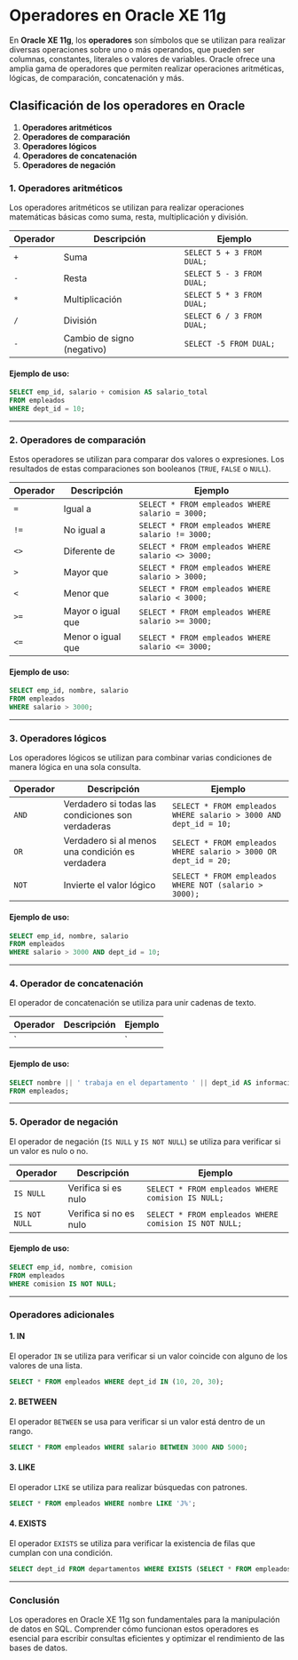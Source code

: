 
# Operadores en Oracle XE 11g

En **Oracle XE 11g**, los **operadores** son símbolos que se utilizan para realizar diversas operaciones sobre uno o más operandos, que pueden ser columnas, constantes, literales o valores de variables. Oracle ofrece una amplia gama de operadores que permiten realizar operaciones aritméticas, lógicas, de comparación, concatenación y más.

## Clasificación de los operadores en Oracle

1. **Operadores aritméticos**
2. **Operadores de comparación**
3. **Operadores lógicos**
4. **Operadores de concatenación**
5. **Operadores de negación**

### 1. Operadores aritméticos

Los operadores aritméticos se utilizan para realizar operaciones matemáticas básicas como suma, resta, multiplicación y división.

| Operador | Descripción                 | Ejemplo                          |
|----------|-----------------------------|-----------------------------------|
| `+`      | Suma                        | `SELECT 5 + 3 FROM DUAL;`         |
| `-`      | Resta                       | `SELECT 5 - 3 FROM DUAL;`         |
| `*`      | Multiplicación              | `SELECT 5 * 3 FROM DUAL;`         |
| `/`      | División                    | `SELECT 6 / 3 FROM DUAL;`         |
| `-`      | Cambio de signo (negativo)  | `SELECT -5 FROM DUAL;`            |

#### Ejemplo de uso:

```sql
SELECT emp_id, salario + comision AS salario_total
FROM empleados
WHERE dept_id = 10;
```

---

### 2. Operadores de comparación

Estos operadores se utilizan para comparar dos valores o expresiones. Los resultados de estas comparaciones son booleanos (`TRUE`, `FALSE` o `NULL`).

| Operador | Descripción                 | Ejemplo                          |
|----------|-----------------------------|-----------------------------------|
| `=`      | Igual a                     | `SELECT * FROM empleados WHERE salario = 3000;` |
| `!=`     | No igual a                  | `SELECT * FROM empleados WHERE salario != 3000;` |
| `<>`     | Diferente de                | `SELECT * FROM empleados WHERE salario <> 3000;` |
| `>`      | Mayor que                   | `SELECT * FROM empleados WHERE salario > 3000;` |
| `<`      | Menor que                   | `SELECT * FROM empleados WHERE salario < 3000;` |
| `>=`     | Mayor o igual que           | `SELECT * FROM empleados WHERE salario >= 3000;` |
| `<=`     | Menor o igual que           | `SELECT * FROM empleados WHERE salario <= 3000;` |

#### Ejemplo de uso:

```sql
SELECT emp_id, nombre, salario
FROM empleados
WHERE salario > 3000;
```

---

### 3. Operadores lógicos

Los operadores lógicos se utilizan para combinar varias condiciones de manera lógica en una sola consulta.

| Operador | Descripción                 | Ejemplo                          |
|----------|-----------------------------|-----------------------------------|
| `AND`    | Verdadero si todas las condiciones son verdaderas | `SELECT * FROM empleados WHERE salario > 3000 AND dept_id = 10;` |
| `OR`     | Verdadero si al menos una condición es verdadera | `SELECT * FROM empleados WHERE salario > 3000 OR dept_id = 20;` |
| `NOT`    | Invierte el valor lógico    | `SELECT * FROM empleados WHERE NOT (salario > 3000);` |

#### Ejemplo de uso:

```sql
SELECT emp_id, nombre, salario
FROM empleados
WHERE salario > 3000 AND dept_id = 10;
```

---

### 4. Operador de concatenación

El operador de concatenación se utiliza para unir cadenas de texto.

| Operador | Descripción | Ejemplo                          |
|----------|-------------|-----------------------------------|
| `||`     | Concatena dos o más cadenas | `SELECT 'Nombre: ' || nombre FROM empleados;` |

#### Ejemplo de uso:

```sql
SELECT nombre || ' trabaja en el departamento ' || dept_id AS informacion
FROM empleados;
```

---

### 5. Operador de negación

El operador de negación (`IS NULL` y `IS NOT NULL`) se utiliza para verificar si un valor es nulo o no.

| Operador     | Descripción              | Ejemplo                          |
|--------------|--------------------------|-----------------------------------|
| `IS NULL`    | Verifica si es nulo       | `SELECT * FROM empleados WHERE comision IS NULL;` |
| `IS NOT NULL`| Verifica si no es nulo    | `SELECT * FROM empleados WHERE comision IS NOT NULL;` |

#### Ejemplo de uso:

```sql
SELECT emp_id, nombre, comision
FROM empleados
WHERE comision IS NOT NULL;
```

---

### Operadores adicionales

#### 1. **IN**
El operador `IN` se utiliza para verificar si un valor coincide con alguno de los valores de una lista.

```sql
SELECT * FROM empleados WHERE dept_id IN (10, 20, 30);
```

#### 2. **BETWEEN**
El operador `BETWEEN` se usa para verificar si un valor está dentro de un rango.

```sql
SELECT * FROM empleados WHERE salario BETWEEN 3000 AND 5000;
```

#### 3. **LIKE**
El operador `LIKE` se utiliza para realizar búsquedas con patrones.

```sql
SELECT * FROM empleados WHERE nombre LIKE 'J%';
```

#### 4. **EXISTS**
El operador `EXISTS` se utiliza para verificar la existencia de filas que cumplan con una condición.

```sql
SELECT dept_id FROM departamentos WHERE EXISTS (SELECT * FROM empleados WHERE dept_id = departamentos.dept_id);
```

---

### Conclusión

Los operadores en Oracle XE 11g son fundamentales para la manipulación de datos en SQL. Comprender cómo funcionan estos operadores es esencial para escribir consultas eficientes y optimizar el rendimiento de las bases de datos.
